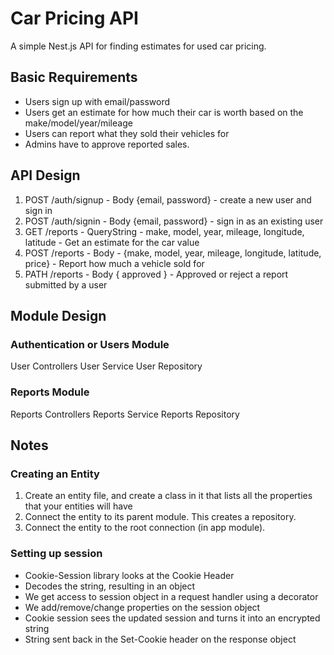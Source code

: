# Car Pricing API

A simple Nest.js API for finding estimates for used car pricing.

## Basic Requirements

- Users sign up with email/password
- Users get an estimate for how much their car is worth based on the make/model/year/mileage
- Users can report what they sold their vehicles for
- Admins have to approve reported sales.

## API Design

1. POST /auth/signup - Body {email, password} - create a new user and sign in
2. POST /auth/signin - Body {email, password} - sign in as an existing user
3. GET /reports - QueryString - make, model, year, mileage, longitude, latitude - Get an estimate for the car value
4. POST /reports - Body - {make, model, year, mileage, longitude, latitude, price} - Report how much a vehicle sold for
5. PATH /reports - Body { approved } - Approved or reject a report submitted by a user

## Module Design

### Authentication or Users Module

User Controllers
User Service
User Repository

### Reports Module

Reports Controllers
Reports Service
Reports Repository

## Notes

### Creating an Entity

1. Create an entity file, and  create a class in it that lists all the properties that your entities will have
2. Connect the entity to its parent module. This creates a repository.
3. Connect the entity to the root connection (in app module).

### Setting up session

- Cookie-Session library looks at the Cookie Header
- Decodes the string, resulting in an object
- We get access to session object in a request handler using a decorator
- We add/remove/change properties on the session object
- Cookie session sees the updated session and turns it into an encrypted string
- String sent back in the Set-Cookie header on the response object
  
